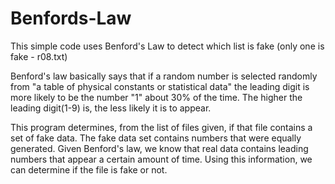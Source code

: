 # Benfords-Law
  This simple code uses Benford's Law to detect which list is fake (only one is fake - r08.txt)
  
  Benford's law basically says that if a random number is selected randomly from "a table of physical constants or statistical data" the leading digit is more likely to be the number "1" about 30% of the time. The higher the leading digit(1-9) is, the less likely it is to appear. 

  This program determines, from the list of files given, if that file contains a set of fake data. The fake data set contains numbers that were equally generated. Given Benford's law, we know that real data contains leading numbers that appear a certain amount of time. Using this information, we can determine if the file is fake or not.
